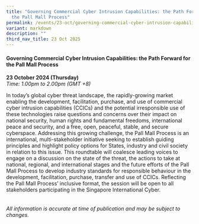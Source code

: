 ```yaml
---
title: "Governing Commercial Cyber Intrusion Capabilities: the Path Forward for
  the Pall Mall Process"
permalink: /events/23-oct/governing-commercial-cyber-intrusion-capabilities/
variant: markdown
description: ""
third_nav_title: 23 Oct 2025
---
```

#### **Governing Commercial Cyber Intrusion Capabilities: the Path Forward for the Pall Mall Process**

**23 October 2024 (Thursday)**  
*Time: 1.00pm to 2.00pm (GMT +8)*

In today’s global cyber threat landscape, the rapidly-growing market enabling the development, facilitation, purchase, and use of commercial cyber intrusion capabilities (CCICs) and the potential irresponsible use of these technologies raise questions and concerns over their impact on national security, human rights and fundamental freedoms, international peace and security, and a free, open, peaceful, stable, and secure cyberspace. Addressing this growing challenge, the Pall Mall Process is an international, multi-stakeholder initiative seeking to establish guiding principles and highlight policy options for States, industry and civil society in relation to this issue. This roundtable will coalesce leading voices to engage on a discussion on the state of the threat, the actions to take at national, regional, and international stages and the future efforts of the Pall Mall Process to develop industry standards for responsible behaviour in the development, facilitation, purchase, transfer and use of CCICs. Reflecting the Pall Mall Process’ inclusive format, the session will be open to all stakeholders participating in the Singapore International Cyber.
<br><br><br>
*All information is accurate at time of publication and may be subject to changes.*